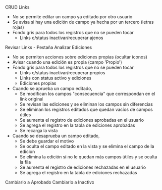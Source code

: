 CRUD Links
- No se permite editar un campo ya editado por otro usuario
- Se avisa si hay una edición de campo ya hecha por un tercero (letras rojas)
- Fondo gris para todos los registros que no se pueden tocar
	- Links c/status inactivar/recuperar ajenos

Revisar Links - Pestaña Analizar
Ediciones
- No se permiten acciones sobre ediciones propias (ocultar íconos)
- Avisar cuando una edición es propia (campo 'Propio')
- Fondo gris para todos los registros que no se pueden tocar
	- Links c/status inactivar/recuperar propios
	- Links con status activo y ediciones
	- Ediciones propias
- Cuando se aprueba un campo editado,
	- Se modifican los campos "consecuencia" que correspondan en el link original
	- Se revisan las ediciones y se eliminan los campos sin diferencias
	- Se eliminan los registros editados que quedan vacíos de campos útiles
	- Se aumenta el registro de ediciones aprobadas en el usuario
	- Se agrega el registro en la tabla de ediciones aprobadas
	- Se recarga la vista
- Cuando se desaprueba un campo editado,
	- Se debe guardar el motivo
	- Se oculta el campo editado en la vista y se elimina el campo de la edicion
	- Se elimina la edición si no le quedan más campos útiles y se oculta la fila
	- Se aumenta el registro de ediciones rechazadas en el usuario
	- Se agrega el registro en la tabla de ediciones rechazadas

Cambiarlo a Aprobado
Cambiarlo a Inactivo